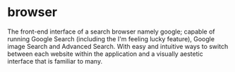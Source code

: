 # browser
The front-end interface of a search browser namely google; capable of running Google Search (including the I'm feeling lucky feature), Google image Search and Advanced Search. With easy and intuitive ways to switch between each website within the application and a visually aestetic interface that is familiar to many.

